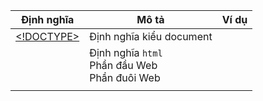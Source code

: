 | Định nghĩa                                                                                                                                                              | Mô tả                                              | Ví dụ |
| ----------------------------------------------------------------------------------------------------------------------------------------------------------------------- | -------------------------------------------------- | ----- |
| [<!DOCTYPE>](https://www.w3schools.com/tags/tag_doctype.asp)                                                                                                            | Định nghĩa kiểu document                           |       |
| [<html>](https://www.w3schools.com/tags/tag_html.asp)<br>[<head>](https://www.w3schools.com/tags/tag_head.asp)<br>[<body>](https://www.w3schools.com/tags/tag_body.asp) | Định nghĩa `html`<br>Phần đầu Web<br>Phần đuôi Web |       |
| [<title>](https://www.w3schools.com/tags/tag_title.asp)                                                                                                                 | Tiêu đề                                            |       |
| [\<h1\> to \<h6\>](https://www.w3schools.com/tags/tag_hn.asp)                                                                                                           | Headings từ `1` tới `6`                            |       |
| [\<p\>](https://www.w3schools.com/tags/tag_p.asp)                                                                                                                       | Đoạn văn                                           |       |
| [\<br\>](https://www.w3schools.com/tags/tag_br.asp)<br>[\<hr\>](https://www.w3schools.com/tags/tag_hr.asp)                                                              | Ngắt dòng đoạn văn<br>Gạch ngang đoạn văn          |       |
| [\<!--...--\>](https://www.w3schools.com/tags/tag_comment.asp)                                                                                                          | Chú thích                                          |       |

---

## Định dạng

| Thẻ                                                                 | Mô tả |
| ------------------------------------------------------------------- | ----- |
| [\<abbr\>](https://www.w3schools.com/tags/tag_abbr.asp)             |       |
| [\<address\>](https://www.w3schools.com/tags/tag_address.asp)       |       |
| [\<b\>](https://www.w3schools.com/tags/tag_b.asp)                   |       |
| [\<bdo\>](https://www.w3schools.com/tags/tag_bdo.asp)               |       |
| [\<blockquote\>](https://www.w3schools.com/tags/tag_blockquote.asp) |       |
| [\<cite\>](https://www.w3schools.com/tags/tag_cite.asp)             |       |
| [\<code\>](https://www.w3schools.com/tags/tag_code.asp)             |       |
| [\<del\>](https://www.w3schools.com/tags/tag_del.asp)               |       |
| [\<dfn\>](https://www.w3schools.com/tags/tag_dfn.asp)               |       |
| [\<em\>](https://www.w3schools.com/tags/tag_em.asp)                 |       |
| [\<i\>](https://www.w3schools.com/tags/tag_i.asp)                   |       |
| [\<ins\>](https://www.w3schools.com/tags/tag_ins.asp)               |       |
| [\<kbd\>](https://www.w3schools.com/tags/tag_kbd.asp)               |       |
| [\<mark\>](https://www.w3schools.com/tags/tag_mark.asp)             |       |
| [\<meter\>](https://www.w3schools.com/tags/tag_meter.asp)           |       |
| [\<pre\>](https://www.w3schools.com/tags/tag_pre.asp)               |       |
| [\<progress\>](https://www.w3schools.com/tags/tag_progress.asp)     |       |
| [\<q\>](https://www.w3schools.com/tags/tag_q.asp)                   |       |
| [\<rp\>](https://www.w3schools.com/tags/tag_rp.asp)                 |       |
| [\<rt\>](https://www.w3schools.com/tags/tag_rt.asp)                 |       |
| [\<ruby\>](https://www.w3schools.com/tags/tag_ruby.asp)             |       |
| [\<s\>](https://www.w3schools.com/tags/tag_s.asp)                   |       |
| [\<smap\>](https://www.w3schools.com/tags/tag_samp.asp)             |       |
| [\<small\>](https://www.w3schools.com/tags/tag_small.asp)           |       |
| [\<strong\>](https://www.w3schools.com/tags/tag_strong.asp)         |       |
| [\<sub\>](https://www.w3schools.com/tags/tag_sub.asp)               |       |
| [\<sup\>](https://www.w3schools.com/tags/tag_sup.asp)               |       |
| [\<template\>](https://www.w3schools.com/tags/tag_template.asp)     |       |
| [\<time\>](https://www.w3schools.com/tags/tag_time.asp)             |       |
| [\<u\>](https://www.w3schools.com/tags/tag_u.asp)                   |       |
| [\<var\>](https://www.w3schools.com/tags/tag_var.asp)               |       |
| [\<wbr\>](https://www.w3schools.com/tags/tag_wbr.asp)               |       |

---

## forms and input

| Thẻ                                                             | Mô tả |
| --------------------------------------------------------------- | ----- |
| [\<form\>](https://www.w3schools.com/tags/tag_form.asp)         |       |
| [\<input\>](https://www.w3schools.com/tags/tag_input.asp)       |       |
| [\<textarea\>](https://www.w3schools.com/tags/tag_textarea.asp) |       |
| [\<button\>](https://www.w3schools.com/tags/tag_button.asp)     |       |
| [\<select\>](https://www.w3schools.com/tags/tag_select.asp)     |       |
| [\<optgroup\>](https://www.w3schools.com/tags/tag_optgroup.asp) |       |
| [\<option\>](https://www.w3schools.com/tags/tag_option.asp)     |       |
| [\<fieldset\>](https://www.w3schools.com/tags/tag_fieldset.asp) |       |
| [\<legend\>](https://www.w3schools.com/tags/tag_legend.asp)     |       |
| [\<datalist\>](https://www.w3schools.com/tags/tag_datalist.asp) |       |
| [\<output\>](https://www.w3schools.com/tags/tag_output.asp)     |       |

---

## Frames

| Thẻ                                                         | Mô tả |
| ----------------------------------------------------------- | ----- |
| [\<iframe\>](https://www.w3schools.com/tags/tag_iframe.asp) |       |

---

## images

| Thẻ                                                                 | Mô tả |
| ------------------------------------------------------------------- | ----- |
| [\<img\>](https://www.w3schools.com/tags/tag_img.asp)               |       |
| [\<map\>](https://www.w3schools.com/tags/tag_map.asp)               |       |
| [\<area\>](https://www.w3schools.com/tags/tag_area.asp)             |       |
| [\<canvas\>](https://www.w3schools.com/tags/tag_canvas.asp)         |       |
| [\<figcaption\>](https://www.w3schools.com/tags/tag_figcaption.asp) |       |
| [\<figure\>](https://www.w3schools.com/tags/tag_figure.asp)         |       |
| [\<picture\>](https://www.w3schools.com/tags/tag_picture.asp)       |       |
| [\<svg\>](https://www.w3schools.com/tags/tag_svg.asp)               |       |

---

## Audio / Video

| Thẻ                                                         | Mô tả |
| ----------------------------------------------------------- | ----- |
| [\<audio\>](https://www.w3schools.com/tags/tag_audio.asp)   |       |
| [\<source\>](https://www.w3schools.com/tags/tag_source.asp) |       |
| [\<track\>](https://www.w3schools.com/tags/tag_track.asp)   |       |
| [\<video\>](https://www.w3schools.com/tags/tag_video.asp)   |       |

---

## Links

| Thẻ                                                     | Mô tả |
| ------------------------------------------------------- | ----- |
| [\<a\>](https://www.w3schools.com/tags/tag_a.asp)       |       |
| [\<link\>](https://www.w3schools.com/tags/tag_link.asp) |       |
| [\<nav\>](https://www.w3schools.com/tags/tag_nav.asp)   |       |

---

## Lists

| Thẻ                                                 | Mô tả |
| --------------------------------------------------- | ----- |
| [\<ul\>](https://www.w3schools.com/tags/tag_ul.asp) |       |
| [\<ol\>](https://www.w3schools.com/tags/tag_ol.asp) |       |
| [\<li\>](https://www.w3schools.com/tags/tag_li.asp) |       |
| [\<dl\>](https://www.w3schools.com/tags/tag_dl.asp) |       |
| [\<dt\>](https://www.w3schools.com/tags/tag_dt.asp) |       |
| [\<dd\>](https://www.w3schools.com/tags/tag_dd.asp) |       |

---

## Tables

| Thẻ                                                                                                        | Mô tả |
| ---------------------------------------------------------------------------------------------------------- | ----- |
| [\<table\>](https://www.w3schools.com/tags/tag_table.asp)                                                  |       |
| [\<caption\>](https://www.w3schools.com/tags/tag_caption.asp)                                              |       |
| [\<th\>](https://www.w3schools.com/tags/tag_th.asp)                                                        |       |
| [\<tr\>](https://www.w3schools.com/tags/tag_tr.asp)<br>[\<td\>](https://www.w3schools.com/tags/tag_td.asp) |       |
| [\<thead\>](https://www.w3schools.com/tags/tag_thead.asp)                                                  |       |
| [\<tbody\>](https://www.w3schools.com/tags/tag_tbody.asp)                                                  |       |
| [\<tfoot\>](https://www.w3schools.com/tags/tag_tfoot.asp)                                                  |       |
| [\<col\>](https://www.w3schools.com/tags/tag_col.asp)                                                      |       |
| [\<colgroup\>](https://www.w3schools.com/tags/tag_colgroup.asp)                                            |       |

---

## Styles and Semantics

| Thẻ                                                           | Mô tả |
| ------------------------------------------------------------- | ----- |
| [\<style\>](https://www.w3schools.com/tags/tag_style.asp)     |       |
| [\<div\>](https://www.w3schools.com/tags/tag_div.asp)         |       |
| [\<span\>](https://www.w3schools.com/tags/tag_span.asp)       |       |
| [\<header\>](https://www.w3schools.com/tags/tag_header.asp)   |       |
| [\<footer\>](https://www.w3schools.com/tags/tag_footer.asp)   |       |
| [\<main\>](https://www.w3schools.com/tags/tag_main.asp)       |       |
| [\<section\>](https://www.w3schools.com/tags/tag_section.asp) |       |
| [\<article\>](https://www.w3schools.com/tags/tag_article.asp) |       |
| [\<aside\>](https://www.w3schools.com/tags/tag_aside.asp)     |       |
| [\<details\>](https://www.w3schools.com/tags/tag_details.asp) |       |
| [\<summary\>](https://www.w3schools.com/tags/tag_summary.asp) |       |

---

## Meta Info

| Thẻ                                                     | Mô tả |
| ------------------------------------------------------- | ----- |
| [\<head\>](https://www.w3schools.com/tags/tag_head.asp) |       |
| [\<meta\>](https://www.w3schools.com/tags/tag_meta.asp) |       |
| [\<base\>](https://www.w3schools.com/tags/tag_base.asp) |       |

---

## Programing

| Thẻ                                                             | Mô tả |
| --------------------------------------------------------------- | ----- |
| [\<script\>](https://www.w3schools.com/tags/tag_script.asp)     |       |
| [\<noscript\>](https://www.w3schools.com/tags/tag_noscript.asp) |       |
| [\<embed\>](https://www.w3schools.com/tags/tag_embed.asp)       |       |
| [\<object\>](https://www.w3schools.com/tags/tag_object.asp)     |       |
| [\<param\>](https://www.w3schools.com/tags/tag_param.asp)       |       |

---

## Limited use

| Thẻ                                                                                                                                                                                             | Mô tả | Lý do không sử dụng |
| ----------------------------------------------------------------------------------------------------------------------------------------------------------------------------------------------- | ----- | ------------------- |
| [\<acronym\>](https://www.w3schools.com/tags/tag_acronym.asp)                                                                                                                                   |       |                     |
| [\<big\>](https://www.w3schools.com/tags/tag_big.asp)                                                                                                                                           |       |                     |
| [\<center\>](https://www.w3schools.com/tags/tag_center.asp)                                                                                                                                     |       |                     |
| [\<font\>](https://www.w3schools.com/tags/tag_font.asp)                                                                                                                                         |       |                     |
| [\<strike\>](https://www.w3schools.com/tags/tag_strike.asp)                                                                                                                                     |       |                     |
| [\<tt\>](https://www.w3schools.com/tags/tag_tt.asp)                                                                                                                                             |       |                     |
| [\<frame\>](https://www.w3schools.com/tags/tag_frame.asp)<br>[\<frameset\>](https://www.w3schools.com/tags/tag_frameset.asp)<br>[\<noframes\>](https://www.w3schools.com/tags/tag_noframes.asp) |       |                     |
| [\<dir\>](https://www.w3schools.com/tags/tag_dir.asp)                                                                                                                                           |       |                     |
| [\<basefont\>](https://www.w3schools.com/tags/tag_basefont.asp)                                                                                                                                 |       |                     |
| [\<applet\>](https://www.w3schools.com/tags/tag_applet.asp)                                                                                                                                     |       |                     |
| [\<bdi\>](https://www.w3schools.com/tags/tag_bdi.asp)                                                                                                                                           |       | Safari              |
| [\<data\>](https://www.w3schools.com/tags/tag_data.asp)                                                                                                                                         |       | Safari              |
| [\<dialog\>](https://www.w3schools.com/tags/tag_dialog.asp)                                                                                                                                     |       | Safari              |
| [\<label\>](https://www.w3schools.com/tags/tag_label.asp)                                                                                                                                       |       | Firefox             |
